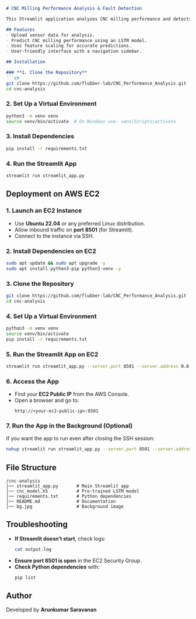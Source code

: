```markdown
# CNC Milling Performance Analysis & Fault Detection

This Streamlit application analyzes CNC milling performance and detects faults using a deep learning model.

## Features
- Upload sensor data for analysis.
- Predict CNC milling performance using an LSTM model.
- Uses feature scaling for accurate predictions.
- User-friendly interface with a navigation sidebar.

## Installation

### **1. Clone the Repository**
```sh
git clone https://github.com/flubber-lab/CNC_Performance_Analysis.git
cd cnc-analysis
```

### **2. Set Up a Virtual Environment**
```sh
python3 -m venv venv
source venv/bin/activate  # On Windows use: venv\Scripts\activate
```

### **3. Install Dependencies**
```sh
pip install -r requirements.txt
```

### **4. Run the Streamlit App**
```sh
streamlit run streamlit_app.py
```

## Deployment on AWS EC2

### **1. Launch an EC2 Instance**
- Use **Ubuntu 22.04** or any preferred Linux distribution.
- Allow inbound traffic on **port 8501** (for Streamlit).
- Connect to the instance via SSH.

### **2. Install Dependencies on EC2**
```sh
sudo apt update && sudo apt upgrade -y
sudo apt install python3-pip python3-venv -y
```

### **3. Clone the Repository**
```sh
git clone https://github.com/flubber-lab/CNC_Performance_Analysis.git
cd cnc-analysis
```

### **4. Set Up a Virtual Environment**
```sh
python3 -m venv venv
source venv/bin/activate
pip install -r requirements.txt
```

### **5. Run the Streamlit App on EC2**
```sh
streamlit run streamlit_app.py --server.port 8501 --server.address 0.0.0.0
```

### **6. Access the App**
- Find your **EC2 Public IP** from the AWS Console.
- Open a browser and go to:
  ```
  http://<your-ec2-public-ip>:8501
  ```

### **7. Run the App in the Background (Optional)**
If you want the app to run even after closing the SSH session:
```sh
nohup streamlit run streamlit_app.py --server.port 8501 --server.address 0.0.0.0 > output.log 2>&1 &
```

## File Structure
```
/cnc-analysis
│── streamlit_app.py       # Main Streamlit app
│── cnc_model.h5           # Pre-trained LSTM model
│── requirements.txt       # Python dependencies
│── README.md              # Documentation
│── bg.jpg                 # Background image
```

## Troubleshooting
- **If Streamlit doesn’t start**, check logs:
  ```sh
  cat output.log
  ```
- **Ensure port 8501 is open** in the EC2 Security Group.
- **Check Python dependencies** with:
  ```sh
  pip list
  ```

## Author
Developed by **Arunkumar Saravanan**  
```

